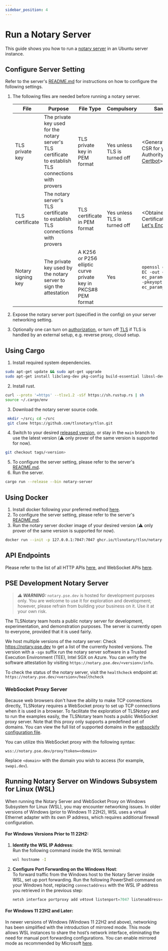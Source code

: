 ```yaml
---
sidebar_position: 4
---
```

# Run a Notary Server
This guide shows you how to run a [notary server](https://github.com/tlsnotary/tlsn/tree/main/crates/notary/server) in an Ubuntu server instance.

## Configure Server Setting
Refer to the server's [README.md](https://github.com/tlsnotary/tlsn/tree/main/crates/notary/server#configuration) for instructions on how to configure the following settings.

1. The following files are needed before running a notary server.

   | File                         | Purpose                                                                                                             | File Type                                              | Compulsory         | Sample Command                                                                                                        |
   | ---------------------------- | ------------------------------------------------------------------------------------------------------------------- | ------------------------------------------------------ | ---------------------------- | --------------------------------------------------------------------------------------------------------------------- |
   | TLS private key              | The private key used for the notary server's TLS certificate to establish TLS connections with provers              | TLS private key in PEM format                          | Yes unless TLS is turned off | \<Generated when creating CSR for your Certificate Authority, e.g. using [Certbot](https://certbot.eff.org/)>         |
   | TLS certificate              | The notary server's TLS certificate to establish TLS connections with provers                                       | TLS certificate in PEM format                          | Yes unless TLS is turned off | \<Obtained from your Certificate Authority, e.g. [Let's Encrypt](https://letsencrypt.org/)>                           |
   | Notary signing key | The private key used by the notary server to sign the attestation | A K256 or P256 elliptic curve private key in PKCS#8 PEM format | Yes                          | `openssl genpkey -algorithm EC -out eckey.pem -pkeyopt ec_paramgen_curve:secp256k1 -pkeyopt ec_param_enc:named_curve` |
2. Expose the notary server port (specified in the config) on your server networking setting.
3. Optionally one can turn on [authorization](https://github.com/tlsnotary/tlsn/tree/main/crates/notary/server#authorization), or turn off [TLS](https://github.com/tlsnotary/tlsn/tree/main/crates/notary/server#tls) if TLS is handled by an external setup, e.g. reverse proxy, cloud setup.

## Using Cargo
1. Install required system dependencies.
```bash
sudo apt-get update && sudo apt-get upgrade
sudo apt-get install libclang-dev pkg-config build-essential libssl-dev
```
2. Install rust.
```bash
curl --proto '=https' --tlsv1.2 -sSf https://sh.rustup.rs | sh
source ~/.cargo/env
```
3. Download the notary server source code.
```bash
 mkdir ~/src; cd ~/src
 git clone https://github.com/tlsnotary/tlsn.git
```
4. Switch to your desired [released version](https://github.com/tlsnotary/tlsn/releases), or stay in the `main` branch to use the latest version (⚠️ only prover of the same version is supported for now).
```bash
git checkout tags/<version>
```
5. To configure the server setting, please refer to the server's [README.md](https://github.com/tlsnotary/tlsn/tree/main/crates/notary/server#configuration).
6. Run the server.
```bash
cargo run --release --bin notary-server
```

## Using Docker
1. Install docker following your preferred method [here](https://docs.docker.com/engine/install/ubuntu/).
2. To configure the server setting, please refer to the server's [README.md](https://github.com/tlsnotary/tlsn/tree/main/crates/notary/server#configuration).
3. Run the notary server docker image of your desired version (⚠️ only prover of the same version is supported for now).
```bash
docker run --init -p 127.0.0.1:7047:7047 ghcr.io/tlsnotary/tlsn/notary-server:<version>
```

## API Endpoints
Please refer to the list of all HTTP APIs [here](pathname:///swagger-ui/notary_server_api.html), and WebSocket APIs [here](https://github.com/tlsnotary/tlsn/tree/main/crates/notary/server#websocket-apis).

## PSE Development Notary Server

> **_⚠️ WARNING:_** `notary.pse.dev` is hosted for development purposes only. You are welcome to use it for exploration and development; however, please refrain from building your business on it. Use it at your own risk.

The TLSNotary team hosts a public notary server for development, experimentation, and demonstration purposes. The server is currently open to everyone, provided that it is used fairly.

We host multiple versions of the notary server: Check https://notary.pse.dev to get a list of the currently hosted versions. The version with a `-sgx` suffix run the notary server software in a Trusted Execution Environment (TEE), Intel SGX on Azure.
You can verify the software attestation by visiting `https://notary.pse.dev/<version>/info`.

To check the status of the notary server, visit the `healthcheck` endpoint at:
`https://notary.pse.dev/<version>/healthcheck`

### WebSocket Proxy Server

Because web browsers don't have the ability to make TCP connections directly, TLSNotary requires a WebSocket proxy to set up TCP connections when it is used in a browser. To facilitate the exploration of TLSNotary and to run the examples easily, the TLSNotary team hosts a public WebSocket proxy server. Note that this proxy only supports a predefined set of domains. You can view the full list of supported domains in the [websockify configuration file](https://github.com/privacy-scaling-explorations/tlsn-infra/blob/main/docker/websockify/websockify_config).

You can utilize this WebSocket proxy with the following syntax:

```
wss://notary.pse.dev/proxy?token=<domain>
```

Replace `<domain>` with the domain you wish to access (for example, `swapi.dev`).

## Running Notary Server on Windows Subsystem for Linux (WSL)

When running the Notary Server and WebSocket Proxy on Windows Subsystem for Linux (WSL), you may encounter networking issues. In older versions of Windows (prior to Windows 11 22H2), WSL uses a virtual Ethernet adapter with its own IP address, which requires additional firewall configuration.

#### For Windows Versions Prior to 11 22H2:

1. **Identify the WSL IP Address**:  
   Run the following command inside the WSL terminal:
   ```bash
   wsl hostname -I
   ```

2. **Configure Port Forwarding on the Windows Host**:  
   To forward traffic from the Windows host to the Notary Server inside WSL, set up port forwarding. Run the following PowerShell command on your Windows host, replacing `connectaddress` with the WSL IP address you retrieved in the previous step:
   ```powershell
   netsh interface portproxy add v4tov4 listenport=7047 listenaddress=0.0.0.0 connectport=7047 connectaddress=192.168.101.100
   ```

#### For Windows 11 22H2 and Later:

In newer versions of Windows (Windows 11 22H2 and above), networking has been simplified with the introduction of mirrored mode. This mode allows WSL instances to share the host’s network interface, eliminating the need for manual port forwarding configurations. You can enable mirrored mode as recommended by Microsoft [here](https://learn.microsoft.com/en-us/windows/wsl/networking#mirrored-mode-networking).
